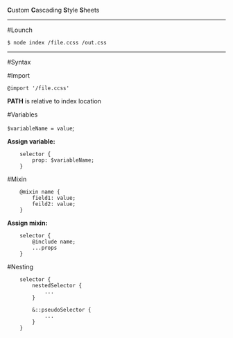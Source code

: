 **C**ustom **C**ascading **S**tyle **S**heets 

---

#Lounch

`$ node index /file.ccss /out.css`

****

#Syntax

#Import

`@import '/file.ccss'`

**PATH** is relative to index location


#Variables 

`$variableName = value`;

**Assign variable:**

```
    selector {
        prop: $variableName;
    }
```

#Mixin

```
    @mixin name {
        field1: value;
        feild2: value;
    }
```

**Assign mixin:**

```
    selector {
        @include name;
        ...props
    }
```

#Nesting

```
    selector {
        nestedSelector {
            ...
        }

        &::pseudoSelector {
            ...
        }
    }
```
